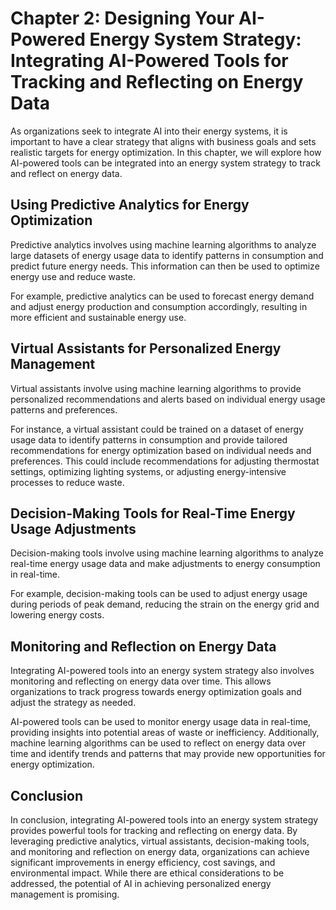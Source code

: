 Chapter 2: Designing Your AI-Powered Energy System Strategy: Integrating AI-Powered Tools for Tracking and Reflecting on Energy Data
====================================================================================================================================

As organizations seek to integrate AI into their energy systems, it is important to have a clear strategy that aligns with business goals and sets realistic targets for energy optimization. In this chapter, we will explore how AI-powered tools can be integrated into an energy system strategy to track and reflect on energy data.

Using Predictive Analytics for Energy Optimization
--------------------------------------------------

Predictive analytics involves using machine learning algorithms to analyze large datasets of energy usage data to identify patterns in consumption and predict future energy needs. This information can then be used to optimize energy use and reduce waste.

For example, predictive analytics can be used to forecast energy demand and adjust energy production and consumption accordingly, resulting in more efficient and sustainable energy use.

Virtual Assistants for Personalized Energy Management
-----------------------------------------------------

Virtual assistants involve using machine learning algorithms to provide personalized recommendations and alerts based on individual energy usage patterns and preferences.

For instance, a virtual assistant could be trained on a dataset of energy usage data to identify patterns in consumption and provide tailored recommendations for energy optimization based on individual needs and preferences. This could include recommendations for adjusting thermostat settings, optimizing lighting systems, or adjusting energy-intensive processes to reduce waste.

Decision-Making Tools for Real-Time Energy Usage Adjustments
------------------------------------------------------------

Decision-making tools involve using machine learning algorithms to analyze real-time energy usage data and make adjustments to energy consumption in real-time.

For example, decision-making tools can be used to adjust energy usage during periods of peak demand, reducing the strain on the energy grid and lowering energy costs.

Monitoring and Reflection on Energy Data
----------------------------------------

Integrating AI-powered tools into an energy system strategy also involves monitoring and reflecting on energy data over time. This allows organizations to track progress towards energy optimization goals and adjust the strategy as needed.

AI-powered tools can be used to monitor energy usage data in real-time, providing insights into potential areas of waste or inefficiency. Additionally, machine learning algorithms can be used to reflect on energy data over time and identify trends and patterns that may provide new opportunities for energy optimization.

Conclusion
----------

In conclusion, integrating AI-powered tools into an energy system strategy provides powerful tools for tracking and reflecting on energy data. By leveraging predictive analytics, virtual assistants, decision-making tools, and monitoring and reflection on energy data, organizations can achieve significant improvements in energy efficiency, cost savings, and environmental impact. While there are ethical considerations to be addressed, the potential of AI in achieving personalized energy management is promising.
